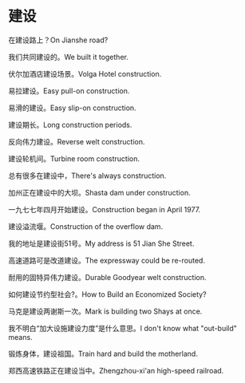 # 建设

<p><span class="chinese">在建设路上？</span><span class="english">On Jianshe road?</span></p>

<p><span class="chinese">我们共同建设的。</span><span class="english">We built it together.</span></p>

<p><span class="chinese">伏尔加酒店建设场景。</span><span class="english">Volga Hotel construction.</span></p>

<p><span class="chinese">易拉建设。</span><span class="english">Easy pull-on construction.</span></p>

<p><span class="chinese">易滑的建设。</span><span class="english">Easy slip-on construction.</span></p>

<p><span class="chinese">建设期长。</span><span class="english">Long construction periods.</span></p>

<p><span class="chinese">反向伟力建设。</span><span class="english">Reverse welt construction.</span></p>

<p><span class="chinese">建设轮机间。</span><span class="english">Turbine room construction.</span></p>

<p><span class="chinese">总有很多在建设中，</span><span class="english">There's always construction.</span></p>

<p><span class="chinese">加州正在建设中的大坝。</span><span class="english">Shasta dam under construction.</span></p>

<p><span class="chinese">一九七七年四月开始建设。</span><span class="english">Construction began in April 1977.</span></p>

<p><span class="chinese">建设溢流堰。</span><span class="english">Construction of the overflow dam.</span></p>

<p><span class="chinese">我的地址是建设街51号。</span><span class="english">My address is 51 Jian She Street.</span></p>

<p><span class="chinese">高速道路可是改道建设。</span><span class="english">The expressway could be re-routed.</span></p>

<p><span class="chinese">耐用的固特异伟力建设。</span><span class="english">Durable Goodyear welt construction.</span></p>

<p><span class="chinese">如何建设节约型社会?。</span><span class="english">How to Build an Economized Society?</span></p>

<p><span class="chinese">马克是建设两谢斯一次。</span><span class="english">Mark is building two Shays at once.</span></p>

<p><span class="chinese">我不明白“加大设施建设力度”是什么意思。</span><span class="english">I don't know what "out-build" means.</span></p>

<p><span class="chinese">锻炼身体，建设祖国。</span><span class="english">Train hard and build the motherland.</span></p>

<p><span class="chinese">郑西高速铁路正在建设当中。</span><span class="english">Zhengzhou-xi'an high-speed railroad.</span></p>

